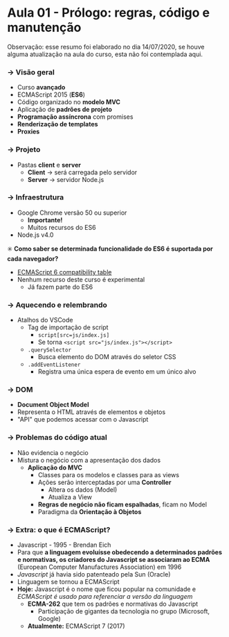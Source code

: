 # Aula 01 - Prólogo: regras, código e manutenção

Observação: esse resumo foi elaborado no dia 14/07/2020, se houve alguma atualização na aula do curso, esta não foi contemplada aqui.

### → Visão geral
* Curso **avançado**
* ECMAScript 2015 (**ES6**)
* Código organizado no **modelo MVC**
* Aplicação de **padrões de projeto**
* **Programação assíncrona** com promises
* **Renderização de templates**
* **Proxies**

### → Projeto
* Pastas **client** e **server**
    * **Client** → será carregada pelo servidor
    * **Server** → servidor Node.js

### → Infraestrutura
* Google Chrome versão 50 ou superior
    * **Importante!**
    * Muitos recursos do ES6
* Node.js v4.0

:eight_spoked_asterisk: **Como saber se determinada funcionalidade do ES6 é suportada por cada navegador?**
* [ECMAScript 6 compatibility table](https://kangax.github.io/compat-table/es6/)
* Nenhum recurso deste curso é experimental
    * Já fazem parte do ES6

### → Aquecendo e relembrando
* Atalhos do VSCode
    * Tag de importação de script
        * `script[src=js/index.js]`
        * Se torna `<script src="js/index.js"></script>`
    * `.querySelector`
        * Busca elemento do DOM através do seletor CSS
    * `.addEventListener`
        * Registra uma única espera de evento em um único alvo

### → DOM
* **Document Object Model**
* Representa o HTML através de elementos e objetos
*  "API" que podemos acessar com o Javascript

### → Problemas do código atual
* Não evidencia o negócio
* Mistura o negócio com a apresentação dos dados
    * **Aplicação do MVC**
        * Classes para os modelos e classes para as views
        * Ações serão interceptadas por uma **Controller**
            * Altera os dados (Model)
            * Atualiza a View
        * **Regras de negócio não ficam espalhadas**, ficam no Model
        * Paradigma da **Orientação à Objetos**
    
### → Extra: o que é ECMAScript?
* Javascript - 1995 - Brendan Eich
* Para que **a linguagem evoluísse obedecendo a determinados padrões e normativas, os criadores do Javascript se associaram ao ECMA** (European Computer Manufactures Association) em 1996
* *Javascript* já havia sido patenteado pela Sun (Oracle)
* Linguagem se tornou a ECMAScript
* **Hoje:** Javascript é o nome que ficou popular na comunidade e *ECMAScript é usado para referenciar a versão da linguagem*
    * **ECMA-262** que tem os padrões e normativas do Javascript
        * Participação de gigantes da tecnologia no grupo (Microsoft, Google)
    * **Atualmente:** ECMAScript 7 (2017)